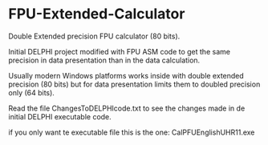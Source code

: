 # FPU-Extended-Calculator
Double Extended precision FPU calculator (80 bits).

Initial DELPHI project modified with FPU ASM code to get the same precision in data presentation than in the data calculation.

Usually modern Windows platforms works inside with double extended precision (80 bits) but for data presentation limits them to doubled precision only (64 bits). 

Read the file ChangesToDELPHIcode.txt to see the changes made in de initial DELPHI executable code.

if you only want te executable file this is the one: CalPFUEnglishUHR11.exe
